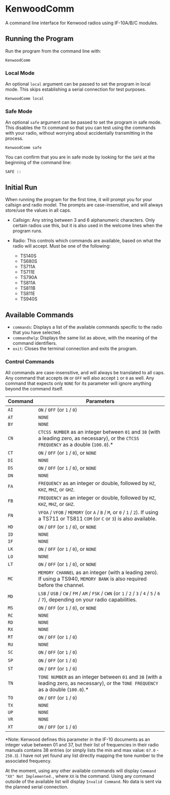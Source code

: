 # KenwoodComm

A command line interface for Kenwood radios using IF-10A/B/C modules.

## Running the Program

Run the program from the command line with:

```
KenwoodComm
```

### Local Mode

An optional `local` argument can be passed to set the program in local mode. This skips establishing a serial connection for test purposes.

```
KenwoodComm local
```

### Safe Mode

An optional `safe` argument can be passed to set the program in safe mode. This disables the `TX` command so that you can test using the commands with your radio, without worrying about accidentally transmitting in the process.

```
KenwoodComm safe
```

You can confirm that you are in safe mode by looking for the `SAFE` at the beginning of the command line:

```
SAFE ::
```

## Initial Run

When running the program for the first time, it will prompt you for your callsign and radio model. The prompts are case-insensitive, and will always store/use the values in all caps.

- Callsign: Any string between 3 and 6 alphanumeric characters. Only certain radios use this, but it is also used in the welcome lines when the program runs.

- Radio: This controls which commands are available, based on what the radio will accept. Must be one of the following:
  - TS140S
  - TS680S
  - TS711A
  - TS711E
  - TS790A
  - TS811A
  - TS811B
  - TS811E
  - TS940S

## Available Commands

- `commands`: Displays a list of the available commands specific to the radio that you have selected.
- `commandhelp`: Displays the same list as above, with the meaning of the command identifiers.
- `exit`: Closes the terminal connection and exits the program.

### Control Commands

All commands are case-insensitive, and will always be translated to all caps.
Any command that accepts `ON` or `OFF` will also accept `1` or `0` as well.
Any command that expects only `NONE` for its parameter will ignore anything beyond the command itself.

| Command | Parameters                                                                                                                                |
| ------- | ----------------------------------------------------------------------------------------------------------------------------------------- |
| `AI`    | `ON` / `OFF` (or `1` / `0`)                                                                                                               |
| `AT`    | `NONE`                                                                                                                                    |
| `BY`    | `NONE`                                                                                                                                    |
| `CN`    | `CTCSS NUMBER` as an integer between `01` and `38` (with a leading zero, as necessary), or the `CTCSS FREQUENCY` as a double (`100.0`).\* |
| `CT`    | `ON` / `OFF` (or `1` / `0`), or `NONE`                                                                                                    |
| `DI`    | `NONE`                                                                                                                                    |
| `DS`    | `ON` / `OFF` (or `1` / `0`), or `NONE`                                                                                                    |
| `DN`    | `NONE`                                                                                                                                    |
| `FA`    | `FREQUENCY` as an integer or double, followed by `HZ`, `KHZ`, `MHZ`, or `GHZ`.                                                            |
| `FB`    | `FREQUENCY` as an integer or double, followed by `HZ`, `KHZ`, `MHZ`, or `GHZ`.                                                            |
| `FN`    | `VFOA` / `VFOB` / `MEMORY` (or `A` / `B` / `M`, or `0` / `1` / `2`). If using a TS711 or TS811 `COM` (or `C` or `3`) is also available.   |
| `HD`    | `ON` / `OFF` (or `1` / `0`), or `NONE`                                                                                                    |
| `ID`    | `NONE`                                                                                                                                    |
| `IF`    | `NONE`                                                                                                                                    |
| `LK`    | `ON` / `OFF` (or `1` / `0`), or `NONE`                                                                                                    |
| `LO`    | `NONE`                                                                                                                                    |
| `LT`    | `ON` / `OFF` (or `1` / `0`), or `NONE`                                                                                                    |
| `MC`    | `MEMORY CHANNEL` as an integer (with a leading zero). If using a TS940, `MEMORY BANK` is also required before the channel.                |
| `MD`    | `LSB` / `USB` / `CW` / `FM` / `AM` / `FSK` / `CWN` (or `1` / `2` / `3` / `4` / `5` / `6` / `7`), depending on your radio capabilities.    |
| `MS`    | `ON` / `OFF` (or `1` / `0`), or `NONE`                                                                                                    |
| `RC`    | `NONE`                                                                                                                                    |
| `RD`    | `NONE`                                                                                                                                    |
| `RX`    | `NONE`                                                                                                                                    |
| `RT`    | `ON` / `OFF` (or `1` / `0`)                                                                                                               |
| `RU`    | `NONE`                                                                                                                                    |
| `SC`    | `ON` / `OFF` (or `1` / `0`)                                                                                                               |
| `SP`    | `ON` / `OFF` (or `1` / `0`)                                                                                                               |
| `ST`    | `ON` / `OFF` (or `1` / `0`)                                                                                                               |
| `TN`    | `TONE NUMBER` as an integer between `01` and `38` (with a leading zero, as necessary), or the `TONE FREQUENCY` as a double (`100.0`).\*   |
| `TO`    | `ON` / `OFF` (or `1` / `0`)                                                                                                               |
| `TX`    | `NONE`                                                                                                                                    |
| `UP`    | `NONE`                                                                                                                                    |
| `VR`    | `NONE`                                                                                                                                    |
| `XT`    | `ON` / `OFF` (or `1` / `0`)                                                                                                               |

\*Note: Kenwood defines this parameter in the IF-10 documents as an integer value between 01 and 37, but their list of frequencies in their radio manuals contains 38 entries (or simply lists the min and max value: `67.0` - `250.3`). I have not yet found any list directly mapping the tone number to the associated frequency.

At the moment, using any other available commands will display `Command "XX" Not Implemented.`, where `XX` is the command.
Using any command outside of the available list will display `Invalid Command`.
No data is sent via the planned serial connection.
